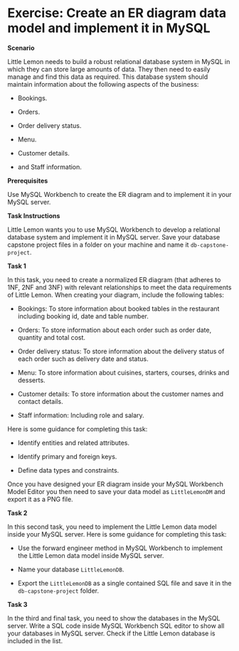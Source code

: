 # Exercise: Create an ER diagram data model and implement it in MySQL

**Scenario** 

Little Lemon needs to build a robust relational database system in MySQL in which they can store large amounts of data. They then need to easily manage and find this data as required. This database system should maintain information about the following aspects of the business:  

- Bookings.

- Orders.

- Order delivery status.

- Menu.

- Customer details.

- and Staff information.


**Prerequisites**

Use MySQL Workbench to create the ER diagram and to implement it in your MySQL server.


**Task Instructions**
 
Little Lemon wants you to use MySQL Workbench to develop a relational database system and implement it in MySQL server. Save your database capstone project files in a folder on your machine and name it `db-capstone-project`.


**Task 1**

In this task, you need to create a normalized ER diagram (that adheres to 1NF, 2NF and 3NF) with relevant relationships to meet the data requirements of Little Lemon. When creating your diagram, include the following tables:

- Bookings: To store information about booked tables in the restaurant including booking id, date and table number.

- Orders: To store information about each order such as order date, quantity and total cost.

- Order delivery status: To store information about the delivery status of each order such as delivery date and status.

- Menu: To store information about cuisines, starters, courses, drinks and desserts.

- Customer details: To store information about the customer names and contact details.

- Staff information: Including role and salary.

Here is some guidance for completing this task:

- Identify entities and related attributes. 

- Identify primary and foreign keys.

- Define data types and constraints. 

Once you have designed your ER diagram inside your MySQL Workbench Model Editor you then need to save your data model as `LittleLemonDM` and export it as a PNG file.


**Task 2**

In this second task, you need to implement the Little Lemon data model inside your MySQL server. Here is some guidance for completing this task:

- Use the forward engineer method in MySQL Workbench to implement the Little Lemon data model inside MySQL server. 

- Name your database `LittleLemonDB`. 

- Export the `LittleLemonDB` as a single contained SQL file and save it in the `db-capstone-project` folder.


**Task 3**

In the third and final task, you need to show the databases in the MySQL server. Write a SQL code inside MySQL Workbench SQL editor to show all your databases in MySQL server. Check if the Little Lemon database is included in the list.


